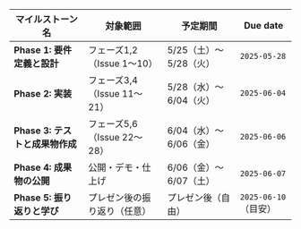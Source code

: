 | マイルストーン名               | 対象範囲                 | 予定期間            | Due date         |
| ---------------------- | -------------------- | --------------- | ---------------- |
| **Phase 1: 要件定義と設計**   | フェーズ1,2（Issue 1〜10）  | 5/25（土）〜5/28（火） | `2025-05-28`     |
| **Phase 2: 実装**        | フェーズ3,4（Issue 11〜21） | 5/28（水）〜6/04（火） | `2025-06-04`     |
| **Phase 3: テストと成果物作成** | フェーズ5,6（Issue 22〜28） | 6/04（水）〜6/06（金） | `2025-06-06`     |
| **Phase 4: 成果物の公開**    | 公開・デモ・仕上げ            | 6/06（金）〜6/07（土） | `2025-06-07`     |
| **Phase 5: 振り返りと学び**   | プレゼン後の振り返り（任意）       | プレゼン後（自由）       | `2025-06-10`（目安） |
